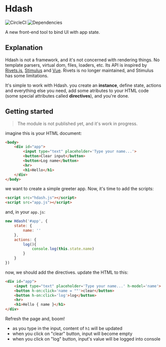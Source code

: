 # Hdash
![CircleCI](https://circleci.com/gh/Hkh12/hdash.svg?style=svg)
![Dependencies](https://david-dm.org/Hkh12/hdash.svg)

A new front-end tool to bind UI with app state.
## Explanation
Hdash is not a framework, and it's not concerned with rendering things. No template parsers, virtual dom, files, loaders, etc. Its API is inspired by [Rivets.js](http://rivetsjs.com), [Stimulus](https://stimulusjs.org) and [Vue](https://vuejs.org). Rivets is no longer maintained, and Stimulus has some limitations.

It's simple to work with Hdash. you create an **instance**, define state, actions and everything else you need, add some atributes to your HTML code (some special attributes called **directives**), and you're done.

## Getting started
> The module is not published yet, and it's work in progress.

imagine this is your HTML document:
```html
<body>
	<div id="app">
		<input type="text" placeholder='Type your name...'>
		<button>Clear input</button>
		<button>Log name</button>
		<hr>
		<h1>Hello</h1>
	</div>
</body>
```
we want to create a simple greeter app. Now, it's time to add the scripts:
```html
<script src="hdash.js"></script>
<script src="app.js"></script>
```
and, in your `app.js`:
```js
new Hdash('#app', {
	state: {
		name: ''
	},
	actions: {
		log(){
			console.log(this.state.name)
		}
	}
})
```
now, we should add the directives. update the HTML to this: 
```html
<div id="app">
	<input type="text" placeholder='Type your name...' h-model='name'>
	<button h-on:click='name = ""'>clear</button>
	<button h-on:click='log'>log</button>
	<hr>
	<h1>Hello { name }</h1>
</div>
```
Refresh the page and, boom! 
- as you type in the input, content of `h1` will be updated
- when you click on "clear" button, input will become empty
- when you click on "log" button, input's value will be logged into console